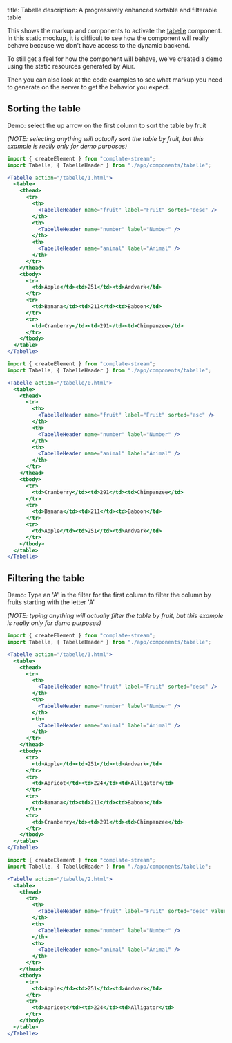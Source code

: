 title: Tabelle
description: A progressively enhanced sortable and filterable table

This shows the markup and components to activate the [tabelle](https://www.npmjs.com/package/tabelle) component.
In this static mockup, it is difficult to see how the component will really behave because we don't have access to the dynamic backend.

To still get a feel for how the component will behave,
we've created a demo using the static resources generated by Aiur.

Then you can also look at the code examples to see what markup you need to generate on the server to get the behavior you expect.

## Sorting the table

Demo: select the up arrow on the first column to sort the table by fruit

_(NOTE: selecting anything will actually sort the table by fruit, but this example is really only for demo purposes)_

```jsx
import { createElement } from "complate-stream";
import Tabelle, { TabelleHeader } from "./app/components/tabelle";

<Tabelle action="/tabelle/1.html">
  <table>
    <thead>
      <tr>
        <th>
          <TabelleHeader name="fruit" label="Fruit" sorted="desc" />
        </th>
        <th>
          <TabelleHeader name="number" label="Number" />
        </th>
        <th>
          <TabelleHeader name="animal" label="Animal" />
        </th>
      </tr>
    </thead>
    <tbody>
      <tr>
        <td>Apple</td><td>251</td><td>Ardvark</td>
      </tr>
      <tr>
        <td>Banana</td><td>211</td><td>Baboon</td>
      </tr>
      <tr>
        <td>Cranberry</td><td>291</td><td>Chimpanzee</td>
      </tr>
    </tbody>
  </table>
</Tabelle>
```

```jsx
import { createElement } from "complate-stream";
import Tabelle, { TabelleHeader } from "./app/components/tabelle";

<Tabelle action="/tabelle/0.html">
  <table>
    <thead>
      <tr>
        <th>
          <TabelleHeader name="fruit" label="Fruit" sorted="asc" />
        </th>
        <th>
          <TabelleHeader name="number" label="Number" />
        </th>
        <th>
          <TabelleHeader name="animal" label="Animal" />
        </th>
      </tr>
    </thead>
    <tbody>
      <tr>
        <td>Cranberry</td><td>291</td><td>Chimpanzee</td>
      </tr>
      <tr>
        <td>Banana</td><td>211</td><td>Baboon</td>
      </tr>
      <tr>
        <td>Apple</td><td>251</td><td>Ardvark</td>
      </tr>
    </tbody>
  </table>
</Tabelle>
```

## Filtering the table

Demo: Type an 'A' in the filter for the first column to filter the column by fruits starting with the letter 'A'

_(NOTE: typing anything will actually filter the table by fruit, but this example is really only for demo purposes)_

```jsx
import { createElement } from "complate-stream";
import Tabelle, { TabelleHeader } from "./app/components/tabelle";

<Tabelle action="/tabelle/3.html">
  <table>
    <thead>
      <tr>
        <th>
          <TabelleHeader name="fruit" label="Fruit" sorted="desc" />
        </th>
        <th>
          <TabelleHeader name="number" label="Number" />
        </th>
        <th>
          <TabelleHeader name="animal" label="Animal" />
        </th>
      </tr>
    </thead>
    <tbody>
      <tr>
        <td>Apple</td><td>251</td><td>Ardvark</td>
      </tr>
      <tr>
        <td>Apricot</td><td>224</td><td>Alligator</td>
      </tr>
      <tr>
        <td>Banana</td><td>211</td><td>Baboon</td>
      </tr>
      <tr>
        <td>Cranberry</td><td>291</td><td>Chimpanzee</td>
      </tr>
    </tbody>
  </table>
</Tabelle>
```

```jsx
import { createElement } from "complate-stream";
import Tabelle, { TabelleHeader } from "./app/components/tabelle";

<Tabelle action="/tabelle/2.html">
  <table>
    <thead>
      <tr>
        <th>
          <TabelleHeader name="fruit" label="Fruit" sorted="desc" value="A" />
        </th>
        <th>
          <TabelleHeader name="number" label="Number" />
        </th>
        <th>
          <TabelleHeader name="animal" label="Animal" />
        </th>
      </tr>
    </thead>
    <tbody>
      <tr>
        <td>Apple</td><td>251</td><td>Ardvark</td>
      </tr>
      <tr>
        <td>Apricot</td><td>224</td><td>Alligator</td>
      </tr>
    </tbody>
  </table>
</Tabelle>
```
